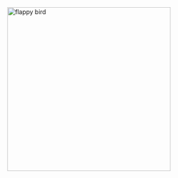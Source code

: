 <img width="374" alt="flappy bird" src="https://github.com/user-attachments/assets/49f6ee89-166e-47bd-a7fd-0ebfc3b48d5e">
